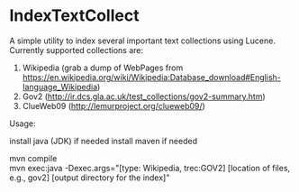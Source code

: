 IndexTextCollect
==============

A simple utility to index several important text collections using Lucene.
Currently supported collections are:

1. Wikipedia (grab a dump of WebPages from https://en.wikipedia.org/wiki/Wikipedia:Database_download#English-language_Wikipedia)
2. Gov2 (http://ir.dcs.gla.ac.uk/test_collections/gov2-summary.htm)
3. ClueWeb09 (http://lemurproject.org/clueweb09/)


Usage:

install java (JDK) if needed
install maven if needed 

mvn compile  
mvn exec:java -Dexec.args="[type: Wikipedia, trec:GOV2] [location of files, e.g., gov2] [output directory for the index]"  


